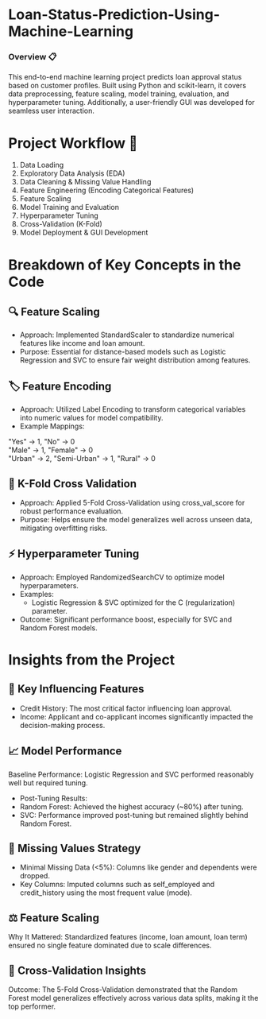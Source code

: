 # Loan-Status-Prediction-Using-Machine-Learning
### Overview 📋
This end-to-end machine learning project predicts loan approval status based on customer profiles. Built using Python and scikit-learn, it covers data preprocessing, feature scaling, model training, evaluation, and hyperparameter tuning. Additionally, a user-friendly GUI was developed for seamless user interaction.

# Project Workflow 🔧
1. Data Loading  
2. Exploratory Data Analysis (EDA)  
3. Data Cleaning & Missing Value Handling  
4. Feature Engineering (Encoding Categorical Features)  
5. Feature Scaling  
6. Model Training and Evaluation  
7. Hyperparameter Tuning  
8. Cross-Validation (K-Fold)  
9. Model Deployment & GUI Development  

# Breakdown of Key Concepts in the Code
## 🔍 Feature Scaling  
- Approach: Implemented StandardScaler to standardize numerical features like income and loan amount.  
- Purpose: Essential for distance-based models such as Logistic Regression and SVC to ensure fair weight distribution among features.  
  
## 🏷️ Feature Encoding
- Approach: Utilized Label Encoding to transform categorical variables into numeric values for model compatibility.  
- Example Mappings:
  
"Yes" → 1, "No" → 0  
"Male" → 1, "Female" → 0  
"Urban" → 2, "Semi-Urban" → 1, "Rural" → 0  

## 🧪 K-Fold Cross Validation
- Approach: Applied 5-Fold Cross-Validation using cross_val_score for robust performance evaluation.  
- Purpose: Helps ensure the model generalizes well across unseen data, mitigating overfitting risks.

## ⚡ Hyperparameter Tuning
- Approach: Employed RandomizedSearchCV to optimize model hyperparameters.  
- Examples:  
  - Logistic Regression & SVC optimized for the C (regularization) parameter.  
- Outcome: Significant performance boost, especially for SVC and Random Forest models.

# Insights from the Project
## 🌟 Key Influencing Features  
- Credit History: The most critical factor influencing loan approval.  
- Income: Applicant and co-applicant incomes significantly impacted the decision-making process.  

## 📈 Model Performance  
Baseline Performance: Logistic Regression and SVC performed reasonably well but required tuning.  
- Post-Tuning Results:  
- Random Forest: Achieved the highest accuracy (~80%) after tuning.  
- SVC: Performance improved post-tuning but remained slightly behind Random Forest.

## 🧹 Missing Values Strategy
- Minimal Missing Data (<5%): Columns like gender and dependents were dropped.  
- Key Columns: Imputed columns such as self_employed and credit_history using the most frequent value (mode).

## ⚖️ Feature Scaling
Why It Mattered: Standardized features (income, loan amount, loan term) ensured no single feature dominated due to scale differences.

## 🔄 Cross-Validation Insights
Outcome: The 5-Fold Cross-Validation demonstrated that the Random Forest model generalizes effectively across various data splits, making it the top performer.





